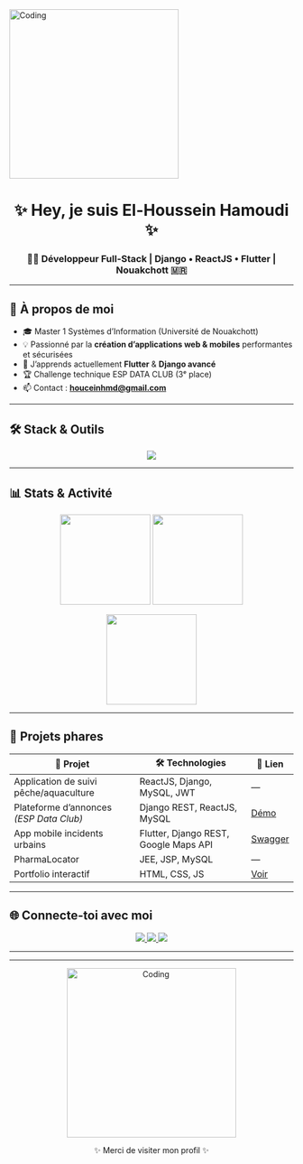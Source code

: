 <!-- Bannière animée -->
  <img src="https://media.giphy.com/media/qgQUggAC3Pfv687qPC/giphy.gif" width="300" alt="Coding" />

<h1 align="center">✨ Hey, je suis El-Houssein Hamoudi ✨</h1>
<h3 align="center">👨‍💻 Développeur Full-Stack | Django • ReactJS • Flutter | Nouakchott 🇲🇷</h3>

---

## 🚀 À propos de moi
- 🎓 Master 1 Systèmes d’Information (Université de Nouakchott)  
- 💡 Passionné par la **création d’applications web & mobiles** performantes et sécurisées  
- 🌱 J’apprends actuellement **Flutter** & **Django avancé**  
- 🏆 Challenge technique ESP DATA CLUB (3ᵉ place)  
- 📫 Contact : [**houceinhmd@gmail.com**](mailto:houceinhmd@gmail.com)  

---

## 🛠️ Stack & Outils

<p align="center">
  <img src="https://skillicons.dev/icons?i=python,django,react,flutter,java,php,js,html,css,bootstrap,mysql,postgres,git,github,vscode" />
</p>

---

## 📊 Stats & Activité

<p align="center">
  <img src="https://github-readme-stats.vercel.app/api?username=houssein-dev&show_icons=true&theme=tokyonight&count_private=true" height="160" />
  <img src="https://github-readme-stats.vercel.app/api/top-langs/?username=houssein-dev&layout=compact&theme=tokyonight" height="160" />
</p>

<p align="center">
  <img src="https://streak-stats.demolab.com?user=houssein-dev&theme=tokyonight&hide_border=false" height="160" />
</p>

---

## 🌟 Projets phares

| 🚀 Projet | 🛠️ Technologies | 📎 Lien |
|-----------|----------------|---------|
| Application de suivi pêche/aquaculture | ReactJS, Django, MySQL, JWT | — |
| Plateforme d’annonces *(ESP Data Club)* | Django REST, ReactJS, MySQL | [Démo](https://houssein3749.pythonanywhere.com) |
| App mobile incidents urbains | Flutter, Django REST, Google Maps API | [Swagger](https://signaledincidentsurbainbackends-production.up.railway.app/swagger/) |
| PharmaLocator | JEE, JSP, MySQL | — |
| Portfolio interactif | HTML, CSS, JS | [Voir](https://houssein-dev.github.io/houussein-dev-Protfolio/) |

---

## 🌐 Connecte-toi avec moi

<p align="center">
  <a href="mailto:houceinhmd@gmail.com">
    <img src="https://img.shields.io/badge/Gmail-D14836?style=for-the-badge&logo=gmail&logoColor=white" />
  </a>
  <a href="https://github.com/houssein-dev">
    <img src="https://img.shields.io/badge/GitHub-000?style=for-the-badge&logo=github&logoColor=white" />
  </a>
  <a href="https://www.linkedin.com/in/ton-lien-linkedin">
    <img src="https://img.shields.io/badge/LinkedIn-0077B5?style=for-the-badge&logo=linkedin&logoColor=white" />
  </a>
</p>

---


---

<div align="center">
  <img src="https://media.giphy.com/media/qgQUggAC3Pfv687qPC/giphy.gif" width="300" alt="Coding" />
  <p>✨ Merci de visiter mon profil ✨</p>
</div>

